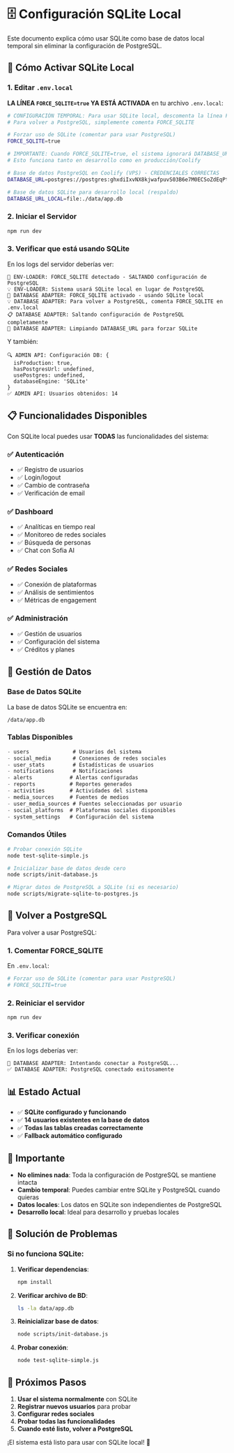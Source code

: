 # 🗄️ Configuración SQLite Local

Este documento explica cómo usar SQLite como base de datos local temporal sin eliminar la configuración de PostgreSQL.

## 🚀 Cómo Activar SQLite Local

### 1. Editar `.env.local`

**LA LÍNEA `FORCE_SQLITE=true` YA ESTÁ ACTIVADA** en tu archivo `.env.local`:

```bash
# CONFIGURACIÓN TEMPORAL: Para usar SQLite local, descomenta la línea FORCE_SQLITE
# Para volver a PostgreSQL, simplemente comenta FORCE_SQLITE

# Forzar uso de SQLite (comentar para usar PostgreSQL)
FORCE_SQLITE=true

# IMPORTANTE: Cuando FORCE_SQLITE=true, el sistema ignorará DATABASE_URL y usará SQLite local
# Esto funciona tanto en desarrollo como en producción/Coolify

# Base de datos PostgreSQL en Coolify (VPS) - CREDENCIALES CORRECTAS
DATABASE_URL=postgres://postgres:ghxdiIxvNX8kjwafpuvS03B6e7M0ECSoZdEqPtLJsEW3WxBxn1f6USpp4vb42HIc@aswcsw80wsoskcskkscwscoo:5432/postgres

# Base de datos SQLite para desarrollo local (respaldo)
DATABASE_URL_LOCAL=file:./data/app.db
```

### 2. Iniciar el Servidor

```bash
npm run dev
```

### 3. Verificar que está usando SQLite

En los logs del servidor deberías ver:

```
🔄 ENV-LOADER: FORCE_SQLITE detectado - SALTANDO configuración de PostgreSQL
💡 ENV-LOADER: Sistema usará SQLite local en lugar de PostgreSQL
🔄 DATABASE ADAPTER: FORCE_SQLITE activado - usando SQLite local
💡 DATABASE ADAPTER: Para volver a PostgreSQL, comenta FORCE_SQLITE en .env.local
📋 DATABASE ADAPTER: Saltando configuración de PostgreSQL completamente
🧹 DATABASE ADAPTER: Limpiando DATABASE_URL para forzar SQLite
```

Y también:
```
🔍 ADMIN API: Configuración DB: {
  isProduction: true,
  hasPostgresUrl: undefined,
  usePostgres: undefined,
  databaseEngine: 'SQLite'
}
✅ ADMIN API: Usuarios obtenidos: 14
```

## 📋 Funcionalidades Disponibles

Con SQLite local puedes usar **TODAS** las funcionalidades del sistema:

### ✅ Autenticación
- ✅ Registro de usuarios
- ✅ Login/logout
- ✅ Cambio de contraseña
- ✅ Verificación de email

### ✅ Dashboard
- ✅ Analíticas en tiempo real
- ✅ Monitoreo de redes sociales
- ✅ Búsqueda de personas
- ✅ Chat con Sofia AI

### ✅ Redes Sociales
- ✅ Conexión de plataformas
- ✅ Análisis de sentimientos
- ✅ Métricas de engagement

### ✅ Administración
- ✅ Gestión de usuarios
- ✅ Configuración del sistema
- ✅ Créditos y planes

## 🔧 Gestión de Datos

### Base de Datos SQLite

La base de datos SQLite se encuentra en:
```
/data/app.db
```

### Tablas Disponibles

```sql
- users              # Usuarios del sistema
- social_media       # Conexiones de redes sociales
- user_stats         # Estadísticas de usuarios
- notifications      # Notificaciones
- alerts            # Alertas configuradas
- reports           # Reportes generados
- activities        # Actividades del sistema
- media_sources     # Fuentes de medios
- user_media_sources # Fuentes seleccionadas por usuario
- social_platforms  # Plataformas sociales disponibles
- system_settings   # Configuración del sistema
```

### Comandos Útiles

```bash
# Probar conexión SQLite
node test-sqlite-simple.js

# Inicializar base de datos desde cero
node scripts/init-database.js

# Migrar datos de PostgreSQL a SQLite (si es necesario)
node scripts/migrate-sqlite-to-postgres.js
```

## 🔄 Volver a PostgreSQL

Para volver a usar PostgreSQL:

### 1. Comentar FORCE_SQLITE

En `.env.local`:
```bash
# Forzar uso de SQLite (comentar para usar PostgreSQL)
# FORCE_SQLITE=true
```

### 2. Reiniciar el servidor

```bash
npm run dev
```

### 3. Verificar conexión

En los logs deberías ver:
```
🐘 DATABASE ADAPTER: Intentando conectar a PostgreSQL...
✅ DATABASE ADAPTER: PostgreSQL conectado exitosamente
```

## 📊 Estado Actual

- ✅ **SQLite configurado y funcionando**
- ✅ **14 usuarios existentes en la base de datos**
- ✅ **Todas las tablas creadas correctamente**
- ✅ **Fallback automático configurado**

## 🚨 Importante

- **No elimines nada**: Toda la configuración de PostgreSQL se mantiene intacta
- **Cambio temporal**: Puedes cambiar entre SQLite y PostgreSQL cuando quieras
- **Datos locales**: Los datos en SQLite son independientes de PostgreSQL
- **Desarrollo local**: Ideal para desarrollo y pruebas locales

## 🔧 Solución de Problemas

### Si no funciona SQLite:

1. **Verificar dependencias**:
   ```bash
   npm install
   ```

2. **Verificar archivo de BD**:
   ```bash
   ls -la data/app.db
   ```

3. **Reinicializar base de datos**:
   ```bash
   node scripts/init-database.js
   ```

4. **Probar conexión**:
   ```bash
   node test-sqlite-simple.js
   ```

## 📱 Próximos Pasos

1. **Usar el sistema normalmente** con SQLite
2. **Registrar nuevos usuarios** para probar
3. **Configurar redes sociales** 
4. **Probar todas las funcionalidades**
5. **Cuando esté listo, volver a PostgreSQL**

¡El sistema está listo para usar con SQLite local! 🎉